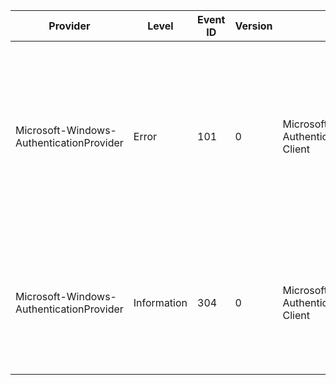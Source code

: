 Provider                                  |  Level        |  Event ID  |  Version  |  Channel                                                |  Task  |  Opcode  |  Keyword  |  Message
------------------------------------------|---------------|------------|-----------|---------------------------------------------------------|--------|----------|-----------|---------------------------------------------------------------------------------------------------------------------------------------------------------------------------------------------------------------------------------------------------
Microsoft-Windows-AuthenticationProvider  |  Error        |  101       |  0        |  Microsoft-Windows-Authentication/ProtectedUser-Client  |        |          |           |  The security package does not cache the credentials needed to authenticate to the server.Package Name:	{PackageName}User Name:	{UserName}Domain Name:	{DomainName}Server Name:	{ServerName}Protected User:	{ProtectedUser}Error Code:	{ErrorCode}
Microsoft-Windows-AuthenticationProvider  |  Information  |  304       |  0        |  Microsoft-Windows-Authentication/ProtectedUser-Client  |        |          |           |  The security package does not cache the user's sign on credentials.Package Name:	{PackageName}User Name:	{UserName}Domain Name:	{DomainName}Protected User:	{ProtectedUser}